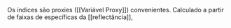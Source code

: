 Os índices são proxies ([[Variável Proxy]]) convenientes. Calculado a partir de faixas de específicas da [[reflectância]],